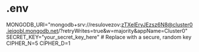 # .env

MONGODB_URI="mongodb+srv://resulovezov:zTXelEryJEzsz6N8@cluster0.ieiqobl.mongodb.net/?retryWrites=true&w=majority&appName=Cluster0"
SECRET_KEY="your_secret_key_here"  # Replace with a secure, random key
CIPHER_N=5
CIPHER_D=1
